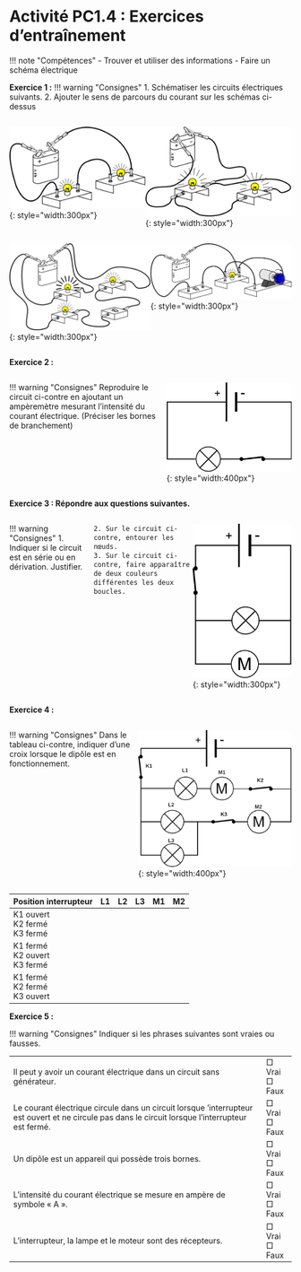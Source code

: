 # Activité PC1.4 : Exercices d’entraînement



!!! note "Compétences"
    - Trouver et utiliser des informations
    - Faire un schéma électrique
    
**Exercice 1 :** 
!!! warning "Consignes"
	1. Schématiser les circuits électriques suivants. 
	2. Ajouter le sens de parcours du courant sur les schémas ci-dessus

<div markdown style="display: flex; flex-direction:row" > 

![Circuit 1](Pictures/dessincircuit1.png){: style="width:300px"}</td>

![Circuit 2](Pictures/dessinCircuit2.png){: style="width:300px"}

</div>


<div markdown style="display: flex; flex-direction:row" > 

![Circuit 3](Pictures/dessinCircuit3.png){: style="width:300px"}

![Circuit 4](Pictures/dessinCircuit4.png){: style="width:300px"}

</div>



**Exercice 2 :**

<div markdown style="display: flex; flex-direction:row" > 

!!! warning "Consignes"
	Reproduire le circuit ci-contre en ajoutant un ampèremètre mesurant l’intensité du courant électrique. (Préciser les bornes de branchement)

![](Pictures/schemacircuitExo2.png){: style="width:400px"}


</div>



**Exercice 3 : Répondre aux questions suivantes.** 

<div markdown style="display: flex; flex-direction:row" > 


!!! warning "Consignes"
	1. Indiquer si le circuit est en série ou en dérivation. Justifier. 

	2. Sur le circuit ci-contre, entourer les nœuds.
	3. Sur le circuit ci-contre, faire apparaître de deux couleurs différentes les deux boucles.

![](Pictures/schemaCircuitExo3.png){: style="width:300px"}

</div>


**Exercice 4 :** 

<div markdown style="display: flex; flex-direction:row" > 

!!! warning "Consignes"
	Dans le tableau ci-contre, indiquer d’une croix lorsque le dipôle est en fonctionnement.


![](Pictures/schemaCrcuitExo4.png){: style="width:400px"}

</div>
<table>
<thead>
  <tr>
    <th>Position interrupteur</th>
    <th> L1 		</th>
    <th> L2 		</th>
    <th>L3 		</th>
    <th> M1 		</th>
    <th>M2 	</th>
  </tr>
</thead>
<tbody>
  <tr>
    <td> K1 			ouvert<br>K2 			fermé <br>K3 			fermé  </td>
    <td> 			<br>&nbsp;&nbsp;			 		</td>
    <td> 			<br>&nbsp;&nbsp;			 		</td>
    <td> 			<br>  			</td>
    <td> 			<br>&nbsp;&nbsp;			 		</td>
    <td> 			<br>&nbsp;&nbsp;			 		</td>
  </tr>
  <tr>
    <td> K1 			fermé<br>K2 			ouvert <br>K3 			fermé</td>
    <td> 			<br>&nbsp;&nbsp;			 		</td>
    <td> 			<br>&nbsp;&nbsp;			 		</td>
    <td> 			<br>&nbsp;&nbsp;			 		</td>
    <td> 			<br>&nbsp;&nbsp;			 		</td>
    <td> 			<br>&nbsp;&nbsp;			 		</td>
  </tr>
  <tr>
    <td> K1 			fermé<br>K2 			fermé<br>K3 			ouvert </td>
    <td> 			<br>&nbsp;&nbsp;			 		</td>
    <td> 			<br>&nbsp;&nbsp;			 		</td>
    <td> 			<br>&nbsp;&nbsp;			 		</td>
    <td> 			<br>&nbsp;&nbsp;			 		</td>
    <td> 			<br>&nbsp;&nbsp;			 		</td>
  </tr>
</tbody>
</table>







**Exercice 5 :**

!!! warning "Consignes"
	Indiquer si les phrases suivantes sont vraies ou fausses.

<table>
<tbody>
  <tr>
    <td>Il peut y avoir un courant électrique dans un circuit sans générateur. </td>
    <td>□ Vrai <br>□ Faux</td>
  </tr>
  <tr>
    <td>Le courant électrique circule dans un circuit lorsque ’interrupteur est ouvert et ne circule pas dans le circuit lorsque l’interrupteur est fermé.</td>
    <td>□   Vrai  			<br>□   Faux</td>
  </tr>
  <tr>
    <td>Un dipôle est un appareil qui possède trois bornes.</td>
    <td>□   Vrai  			<br>□   Faux</td>
  </tr>
  <tr>
    <td> L’intensité du courant électrique se mesure en ampère de symbole « A ». 	</td>
    <td>□   Vrai  			<br>□   Faux</td>
  </tr>
  <tr>
    <td>L’interrupteur, la lampe et le moteur sont des récepteurs.  </td>
    <td> □   Vrai  			<br>□   Faux </td>
  </tr>
</tbody>
</table>